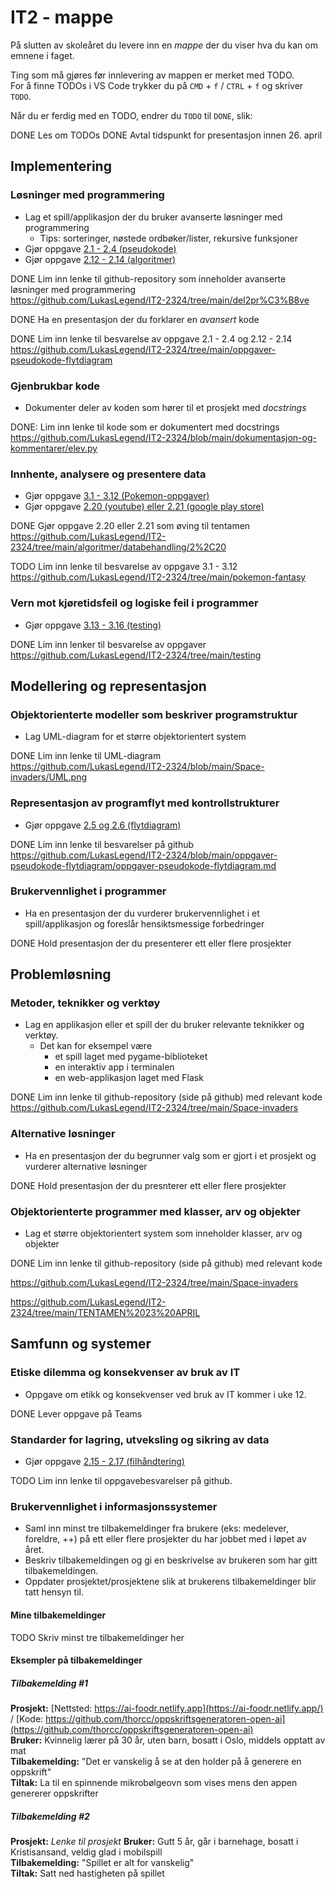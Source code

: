 # IT2 - mappe

På slutten av skoleåret du levere inn en _mappe_ der du viser hva du kan om emnene i faget.

Ting som må gjøres før innlevering av mappen er merket med TODO.  
For å finne TODOs i VS Code trykker du på `CMD` + `f` / `CTRL` + `f` og skriver `TODO`.

Når du er ferdig med en TODO, endrer du `TODO` til `DONE`, slik:

DONE Les om TODOs
DONE Avtal tidspunkt for presentasjon innen 26. april

## Implementering

### Løsninger med programmering

- Lag et spill/applikasjon der du bruker avanserte løsninger med programmering
  - Tips: sorteringer, nøstede ordbøker/lister, rekursive funksjoner
- Gjør oppgave [2.1 - 2.4 (pseudokode)](https://it2.thorcc.no/databehandling-og-algoritmer/pseudokode#oppgaver)
- Gjør oppgave [2.12 - 2.14 (algoritmer)](https://it2.thorcc.no/databehandling-og-algoritmer/algoritmer#oppgaver)

DONE Lim inn lenke til github-repository som inneholder avanserte løsninger med programmering  
https://github.com/LukasLegend/IT2-2324/tree/main/del2pr%C3%B8ve

DONE Ha en presentasjon der du forklarer en _avansert_ kode

DONE Lim inn lenke til besvarelse av oppgave 2.1 - 2.4 og 2.12 - 2.14
https://github.com/LukasLegend/IT2-2324/tree/main/oppgaver-pseudokode-flytdiagram

### Gjenbrukbar kode

- Dokumenter deler av koden som hører til et prosjekt med _docstrings_

DONE: Lim inn lenke til kode som er dokumentert med docstrings
https://github.com/LukasLegend/IT2-2324/blob/main/dokumentasjon-og-kommentarer/elev.py

### Innhente, analysere og presentere data

- Gjør oppgave [3.1 - 3.12 (Pokemon-oppgaver)](https://it2.thorcc.no/apputvikling/oppgaver)
- Gjør oppgave [2.20 (youtube) eller 2.21 (google play store)](https://it2.thorcc.no/databehandling-og-algoritmer/storre-oppgaver)

DONE Gjør oppgave 2.20 eller 2.21 som øving til tentamen 
https://github.com/LukasLegend/IT2-2324/tree/main/algoritmer/databehandling/2%2C20

TODO Lim inn lenke til besvarelse av oppgave 3.1 - 3.12
https://github.com/LukasLegend/IT2-2324/tree/main/pokemon-fantasy

### Vern mot kjøretidsfeil og logiske feil i programmer

- Gjør oppgave [3.13 - 3.16 (testing)](https://it2.thorcc.no/apputvikling/testing#oppgaver)

DONE Lim inn lenker til besvarelse av oppgaver
https://github.com/LukasLegend/IT2-2324/tree/main/testing

## Modellering og representasjon

### Objektorienterte modeller som beskriver programstruktur

- Lag UML-diagram for et større objektorientert system

DONE Lim inn lenke til UML-diagram  
https://github.com/LukasLegend/IT2-2324/blob/main/Space-invaders/UML.png

### Representasjon av programflyt med kontrollstrukturer

- Gjør oppgave [2.5  og 2.6 (flytdiagram)](https://it2.thorcc.no/databehandling-og-algoritmer/)

DONE Lim inn lenke til besvarelser på github
https://github.com/LukasLegend/IT2-2324/blob/main/oppgaver-pseudokode-flytdiagram/oppgaver-pseudokode-flytdiagram.md

### Brukervennlighet i programmer

- Ha en presentasjon der du vurderer brukervennlighet i et spill/applikasjon og foreslår hensiktsmessige forbedringer

DONE Hold presentasjon der du presenterer ett eller flere prosjekter

## Problemløsning

### Metoder, teknikker og verktøy

- Lag en applikasjon eller et spill der du bruker relevante teknikker og verktøy.
  - Det kan for eksempel være
    - et spill laget med pygame-biblioteket
    - en interaktiv app i terminalen
    - en web-applikasjon laget med Flask

DONE Lim inn lenke til github-repository (side på github) med relevant kode
https://github.com/LukasLegend/IT2-2324/tree/main/Space-invaders

### Alternative løsninger

- Ha en presentasjon der du begrunner valg som er gjort i et prosjekt og vurderer alternative løsninger

DONE Hold presentasjon der du presnterer ett eller flere prosjekter

### Objektorienterte programmer med klasser, arv og objekter

- Lag et større objektorientert system som inneholder klasser, arv og objekter

DONE Lim inn lenke til github-repository (side på github) med relevant kode

https://github.com/LukasLegend/IT2-2324/tree/main/Space-invaders

https://github.com/LukasLegend/IT2-2324/tree/main/TENTAMEN%2023%20APRIL


## Samfunn og systemer

### Etiske dilemma og konsekvenser av bruk av IT

- Oppgave om etikk og konsekvenser ved bruk av IT kommer i uke 12.

DONE Lever oppgave på Teams

### Standarder for lagring, utveksling og sikring av data

- Gjør oppgave [2.15 - 2.17 (filhåndtering)](https://it2.thorcc.no/databehandling-og-algoritmer/filhandtering#oppgaver)

TODO Lim inn lenke til oppgavebesvarelser på github.

### Brukervennlighet i informasjonssystemer

- Saml inn minst tre tilbakemeldinger fra brukere  (eks: medelever, foreldre, ++) på ett eller flere prosjekter du har jobbet med i løpet av året.
- Beskriv tilbakemeldingen og gi en beskrivelse av brukeren som har gitt tilbakemeldingen.
- Oppdater prosjektet/prosjektene slik at brukerens tilbakemeldinger blir tatt hensyn til.

#### Mine tilbakemeldinger

TODO Skriv minst tre tilbakemeldinger her

#### Eksempler på tilbakemeldinger

##### Tilbakemelding #1

**Prosjekt:** [Nettsted: https://ai-foodr.netlify.app](https://ai-foodr.netlify.app/) / [Kode: https://github.com/thorcc/oppskriftsgeneratoren-open-ai](https://github.com/thorcc/oppskriftsgeneratoren-open-ai)  
**Bruker:** Kvinnelig lærer på 30 år, uten barn, bosatt i Oslo, middels opptatt av mat  
**Tilbakemelding:** "Det er vanskelig å se at den holder på å generere en oppskrift"  
**Tiltak:** La til en spinnende mikrobølgeovn som vises mens den appen genererer oppskrifter

##### Tilbakemelding #2

**Prosjekt:** _Lenke til prosjekt_
**Bruker:** Gutt 5 år, går i barnehage, bosatt i Kristisansand, veldig glad i mobilspill  
**Tilbakemelding:** "Spillet er alt for vanskelig"  
**Tiltak:** Satt ned hastigheten på spillet